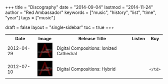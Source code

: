 +++
title = "Discography"
date = "2014-09-04"
lastmod = "2014-11-24"
author = "Red Ambassador"
keywords = ["music", "history", "list", "time", "year"]
tags = ["music"]

draft = false
layout = "single-sidebar"
toc = true
+++

<table style="width:100%">
<tr>
    <th>Date</th>
    <th>Image</th>
    <th>Release Title</th>
    <th>Listen</th>
    <th>Buy</th>
</tr>
<tr>
    <td>2012-04-29</td>
    <td>
        <img height="50" src="/img/cover-art/albums/digital_compositions.jpg">
    </td>
    <td>Digital Compositions: Ionized Cathedral</td>
    <td>
        <a target="_blank" href="https://soundcloud.com/red-ambassador/ionized-cathedral" title="Soundcloud"><i style="color: #FF7700;" class="fab fa-soundcloud fa-2x"></i></a>
    </td>
    <td>
        <a target="_blank" href="https://redambassador.bandcamp.com/album/digital-compositions" title="Buy this release"><i style="color: #444;" class="far fa-credit-card fa-2x"></i></a>
    </td>
</tr>

<tr>
    <td>2012-07-10</td>
    <td>
        <img height="50" src="/img/cover-art/albums/digital_compositions.jpg">
    </td>
    <td>Digital Compositions: Hybrid</td>
    <td>
        <a target="_blank" href="https://soundcloud.com/red-ambassador/hybrid" title="Soundcloud"><i style="color: #FF7700;" class="fab fa-soundcloud fa-2x"></i></a>
    </td>
    <td>
        <a target="_blank" href="https://redambassador.bandcamp.com/album/digital-compositions" title="Buy this release"><i style="color: #444;" class="far fa-credit-card fa-2x"></i></a>

    </td>
</tr>

</table>